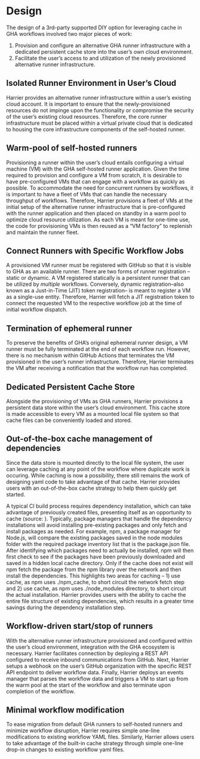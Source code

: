 # Design

The design of a 3rd-party supported DIY option for leveraging cache in GHA workflows involved two major pieces of work:

1. Provision and configure an alternative GHA runner infrastructure with a dedicated persistent cache store into the user’s own cloud environment.
2. Facilitate the user’s access to and utilization of the newly provisioned alternative runner infrastructure.

## Isolated Runner Environment in User’s Cloud

Harrier provides an alternative runner infrastructure within a user’s existing cloud account. It is important to ensure that the newly-provisioned resources do not impinge upon the functionality or compromise the security of the user’s existing cloud resources. Therefore, the core runner infrastructure must be placed within a virtual private cloud that is dedicated to housing the core infrastructure components of the self-hosted runner.

## Warm-pool of self-hosted runners

Provisioning a runner within the user’s cloud entails configuring a virtual machine (VM) with the GHA self-hosted runner application. Given the time required to provision and configure a VM from scratch, it is desirable to have pre-configured VMs that can engage with a workflow as quickly as possible. To accommodate the need for concurrent runners by workflows, it is important to have a fleet of VMs that can handle the necessary throughput of workflows. Therefore, Harrier provisions a fleet of VMs at the initial setup of the alternative runner infrastructure that is pre-configured with the runner application and then placed on standby in a warm pool to optimize cloud resource utilization. As each VM is meant for one-time use, the code for provisioning VMs is then reused as a “VM factory” to replenish and maintain the runner fleet.

## Connect Runners with Specific Workflow Jobs

A provisioned VM runner must be registered with GitHub so that it is visible to GHA as an available runner. There are two forms of runner registration – static or dynamic. A VM registered statically is a persistent runner that can be utilized by _multiple_ workflows. Conversely, dynamic registration–also known as a Just-in-Time (JIT) token registration– is meant to register a VM as a single-use entity. Therefore, Harrier will fetch a JIT registration token to connect the requested VM to the respective workflow job at the time of initial workflow dispatch.

## Termination of ephemeral runner

To preserve the benefits of GHA’s original ephemeral runner design, a VM runner must be fully terminated at the end of each workflow run. However, there is no mechanism within GitHub Actions that terminates the VM provisioned in the user’s runner infrastructure. Therefore, Harrier terminates the VM after receiving a notification that the workflow run has completed.

## Dedicated Persistent Cache Store

Alongside the provisioning of VMs as GHA runners, Harrier provisions a persistent data store within the user’s cloud environment. This cache store is made accessible to every VM as a mounted local file system so that cache files can be conveniently loaded and stored.

## Out-of-the-box cache management of dependencies

Since the data store is mounted directly to the local file system, the user can leverage caching at any point of the workflow where duplicate work is occuring. While caching is now a possibility, there still remains the work of designing yaml code to take advantage of that cache. Harrier provides users with an out-of-the-box cache strategy to help them quickly get started.

A typical CI build process requires dependency installation, which can take advantage of previously created files, presenting itself as an opportunity to cache (source: ). Typically, package managers that handle the dependency installations will avoid installing pre-existing packages and only fetch and install packages as needed. For example, npm, a package manager for Node.js, will compare the existing packages saved in the node modules folder with the required package inventory list that is the package.json file. After identifying which packages need to actually be installed, npm will then first check to see if the packages have been previously downloaded and saved in a hidden local cache directory. Only if the cache does not exist will npm fetch the package from the npm library over the network and then install the dependencies. This highlights two areas for caching – 1\) use cache, as npm uses ./npm_cache, to short circuit the network fetch step and 2\) use cache, as npm uses ./node_modules directory, to short circuit the actual installation. Harrier provides users with the ability to cache the entire file structure of existing dependencies, which results in a greater time savings during the dependency installation step.

## Workflow-driven start/stop of runners

With the alternative runner infrastructure provisioned and configured within the user’s cloud environment, integration with the GHA ecosystem is necessary. Harrier facilitates connection by deploying a REST API configured to receive inbound communications from GitHub. Next, Harrier setups a webhook on the user’s GitHub organization with the specific REST API endpoint to deliver workflow data. Finally, Harrier deploys an events manager that parses the workflow data and triggers a VM to start up from the warm pool at the start of the workflow and also terminate upon completion of the workflow.

## Minimal workflow modification

To ease migration from default GHA runners to self-hosted runners and minimize workflow disruption, Harrier requires simple one-line modifications to existing workflow YAML files. Similarly, Harrier allows users to take advantage of the built-in cache strategy through simple one-line drop-in changes to existing workflow yaml files.
